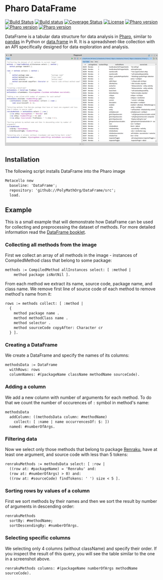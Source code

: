 # Pharo DataFrame
[![Build Status](https://travis-ci.org/PolyMathOrg/DataFrame.svg?branch=master)](https://travis-ci.org/PolyMathOrg/DataFrame)
[![Build status](https://ci.appveyor.com/api/projects/status/1wdnjvmlxfbml8qo?svg=true)](https://ci.appveyor.com/project/olekscode/dataframe)
[![Coverage Status](https://coveralls.io/repos/github/PolyMathOrg/DataFrame/badge.svg?branch=master)](https://coveralls.io/github/PolyMathOrg/DataFrame?branch=master)
[![License](https://img.shields.io/badge/license-MIT-blue.svg)](https://raw.githubusercontent.com/PolyMathOrg/DataFrame/master/LICENSE)
[![Pharo version](https://img.shields.io/badge/Pharo-6.1-%23aac9ff.svg)](https://pharo.org/download)
[![Pharo version](https://img.shields.io/badge/Pharo-7.0-%23aac9ff.svg)](https://pharo.org/download)
[![Pharo version](https://img.shields.io/badge/Pharo-8.0-%23aac9ff.svg)](https://pharo.org/download)

DataFrame is a tabular data structure for data analysis in [Pharo](https://pharo.org/), similar to [pandas](https://pandas.pydata.org/) in Python or [data.frame](https://www.rdocumentation.org/packages/base/versions/3.5.2/topics/data.frame) in R. It is a spreadsheet-like collection with an API specifically designed for data exploration and analysis.

[![Screenshot](img/example.png)](https://raw.githubusercontent.com/PolyMathOrg/DataFrame/master/img/example.png)

## Installation
The following script installs DataFrame into the Pharo image

```smalltalk
Metacello new
  baseline: 'DataFrame';
  repository: 'github://PolyMathOrg/DataFrame/src';
  load.
```

## Example

This is a small example that will demonstrate how DataFrame can be used for collecting and preprocessing the dataset of methods. For more detailed information read the [DataFrame booklet](https://github.com/SquareBracketAssociates/Booklet-DataFrame).

### Collecting all methods from the image

First we collect an array of all methods in the image - instances of CompiledMethod class that belong to some package:
```Smalltalk
methods := CompiledMethod allInstances select: [ :method |
	method package isNotNil ].
```
From each method we extract its name, source code, package name, and class name. We remove first line of source code of each method to remove method's name from it:
```Smalltalk
rows := methods collect: [ :method |
  {
    method package name .
    method methodClass name .
    method selector .
    method sourceCode copyAfter: Character cr
  } ].
```
### Creating a DataFrame
We create a DataFrame and specify the names of its columns:
```Smalltalk
methodsData := DataFrame
  withRows: rows
  columnNames: #(packageName className methodName sourceCode).
```
### Adding a column
We add a new column with number of arguments for each method. To do that we count the number of occurences of `:` symbol in method's name:
```Smalltalk
methodsData
  addColumn: ((methodsData column: #methodName)
    collect: [ :name | name occurrencesOf: $: ])
  named: #numberOfArgs.
```
### Filtering data
Now we select only those methods that belong to package [Renraku](https://github.com/Uko/Renraku), have at least one argument, and source code with less than 5 tokens:
```Smalltalk
renrakuMethods := methodsData select: [ :row |
  ((row at: #packageName) = 'Renraku' and: 
  (row at: #numberOfArgs) > 0) and:
  ((row at: #sourceCode) findTokens: ' ') size < 5 ].
```
### Sorting rows by values of a column
First we sort methods by their names and then we sort the result by number of arguments in descending order:
```Smalltalk
renrakuMethods
  sortBy: #methodName;
  sortDescendingBy: #numberOfArgs.
```
### Selecting specific columns
We selecting only 4 columns (without className) and specify their order. If you inspect the result of this query, you will see the table similar to the one in a screenshot above.
```Smalltalk
renrakuMethods columns: #(packageName numberOfArgs methodName sourceCode).
```
